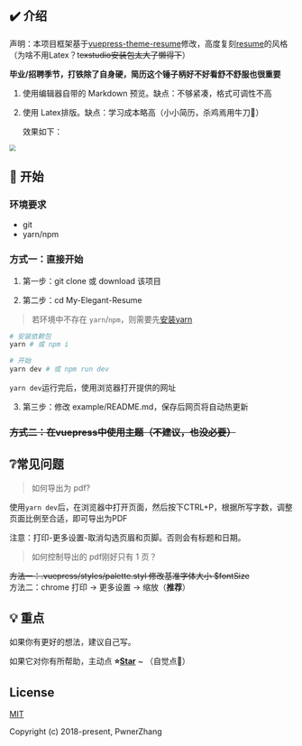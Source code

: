 ## ✔️ 介绍

声明：本项目框架基于[vuepress-theme-resume](https://github.com/wannaxiao/vuepress-theme-resume)修改，高度复刻[resume](https://github.com/liweitianux/resume)的风格（为啥不用Latex？t~~exstudio安装包太大了懒得下~~）

**毕业/招聘季节，打铁除了自身硬，简历这个锤子柄好不好看舒不舒服也很重要**

1. 使用编辑器自带的 Markdown 预览。缺点：不够紧凑，格式可调性不高

2. 使用 Latex排版。缺点：学习成本略高（小小简历，杀鸡焉用牛刀🤪）

   效果如下：

<img src="example.png" style="zoom:67%;" />

## 🚀 开始

### 环境要求

- git
- yarn/npm

### 方式一：直接开始

1.  第一步：git clone 或 download 该项目

2.  第二步：cd  My-Elegant-Resume

> 若环境中不存在 `yarn`/`npm`，则需要先[安装yarn](https://yarnpkg.com/zh-Hans/docs/install)

```bash
# 安装依赖包
yarn # 或 npm i

# 开始
yarn dev # 或 npm run dev
```

`yarn dev`运行完后，使用浏览器打开提供的网址

3.  第三步：修改 example/README.md，保存后网页将自动热更新

### ~~方式二：在vuepress中使用主题（不建议，也没必要）~~


## ❔常见问题

> 如何导出为 pdf?

使用`yarn dev`后，在浏览器中打开页面，然后按下CTRL+P，根据所写字数，调整页面比例至合适，即可导出为PDF

注意：打印-更多设置-取消勾选页眉和页脚。否则会有标题和日期。

> 如何控制导出的 pdf刚好只有 1 页？

~~方法一：.vuepress/styles/palette.styl 修改基准字体大小 $fontSize~~ <br>
方法二：chrome 打印 -> 更多设置 -> 缩放（**推荐**）

## 💡 重点

如果你有更好的想法，建议自己写。

如果它对你有所帮助，主动点 <b>⭐️<a href="#">Star</a></b> ~ （自觉点👀）

## License

[MIT](http://opensource.org/licenses/MIT)

Copyright (c) 2018-present, PwnerZhang
